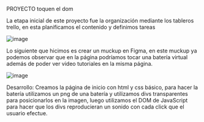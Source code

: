 PROYECTO toquen el dom


La etapa inicial de este proyecto fue la organización mediante los tableros trello, en esta planificamos el contenido y definimos tareas

![image](https://user-images.githubusercontent.com/103480668/178292510-080501d9-be69-477f-bedd-b1c70d4eee65.png)

Lo siguiente que hicimos es crear un muckup en Figma, en este muckup ya podemos observar que en la página podríamos tocar una batería virtual además de poder ver video tutoriales en la misma página.

![image](https://user-images.githubusercontent.com/103480668/178293040-cf035859-4a25-4268-85bc-acc235bec851.png)


Desarrollo: Creamos la página de inicio con html y css básico, para hacer la batería utilizamos un png de una batería y utilizamos divs transparentes para posicionarlos en la imagen, luego utilizamos el DOM de JavaScript para hacer que los divs reproducieran un sonido con cada click que el usuario efectue.
